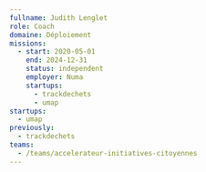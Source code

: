 ```yaml
---
fullname: Judith Lenglet
role: Coach
domaine: Déploiement
missions:
  - start: 2020-05-01
    end: 2024-12-31
    status: independent
    employer: Numa
    startups:
      - trackdechets
      - umap
startups:
  - umap
previously:
  - trackdechets
teams:
  - /teams/accelerateur-initiatives-citoyennes
---
```

